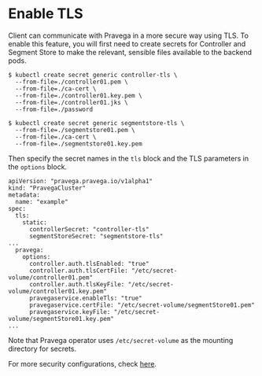 # Enable TLS

Client can communicate with Pravega in a more secure way using TLS. To enable this feature, you will first need to
create secrets for Controller and Segment Store to make the relevant, sensible files available to the backend pods.

```
$ kubectl create secret generic controller-tls \
  --from-file=./controller01.pem \
  --from-file=./ca-cert \
  --from-file=./controller01.key.pem \
  --from-file=./controller01.jks \
  --from-file=./password
```

```
$ kubectl create secret generic segmentstore-tls \
  --from-file=./segmentstore01.pem \
  --from-file=./ca-cert \
  --from-file=./segmentstore01.key.pem
```

Then specify the secret names in the `tls` block and the TLS parameters in the `options` block.

```
apiVersion: "pravega.pravega.io/v1alpha1"
kind: "PravegaCluster"
metadata:
  name: "example"
spec:
  tls:
    static:
      controllerSecret: "controller-tls"
      segmentStoreSecret: "segmentstore-tls"
...
  pravega:
    options:
      controller.auth.tlsEnabled: "true"
      controller.auth.tlsCertFile: "/etc/secret-volume/controller01.pem"
      controller.auth.tlsKeyFile: "/etc/secret-volume/controller01.key.pem"
      pravegaservice.enableTls: "true"
      pravegaservice.certFile: "/etc/secret-volume/segmentStore01.pem"
      pravegaservice.keyFile: "/etc/secret-volume/segmentStore01.key.pem"
...
```

Note that Pravega operator uses `/etc/secret-volume` as the mounting directory for secrets.

For more security configurations, check [here](https://github.com/pravega/pravega/blob/master/documentation/src/docs/security/pravega-security-configurations.md).
